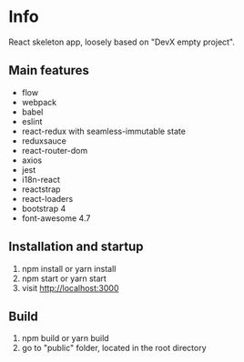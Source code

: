 # Info
React skeleton app, loosely based on "DevX empty project".

## Main features
* flow
* webpack
* babel
* eslint
* react-redux with seamless-immutable state
* reduxsauce
* react-router-dom
* axios
* jest
* i18n-react
* reactstrap
* react-loaders
* bootstrap 4
* font-awesome 4.7

## Installation and startup
1. npm install or yarn install
2. npm start or yarn start
3. visit [http://localhost:3000](http://localhost:3000/)

## Build
1. npm build or yarn build
2. go to "public" folder, located in the root directory
